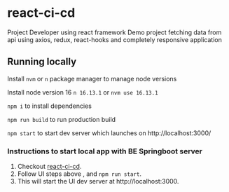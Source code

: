 # react-ci-cd

Project Developer using react framework
Demo project fetching data from api using axios, redux, react-hooks and completely responsive application

## Running locally

Install `nvm` or `n` package manager to manage node versions

Install node version 16
`n 16.13.1` or `nvm use 16.13.1`

`npm i` to install dependencies

`npm run build` to run production build

`npm start` to start dev server which launches on http://localhost:3000/

### Instructions to start local app with BE Springboot server

1. Checkout [react-ci-cd](https://github.com/HiJaiArora/react-ci-cd).
2. Follow UI steps above , and `npm run start`.
3. This will start the UI dev server at http://localhost:3000.
